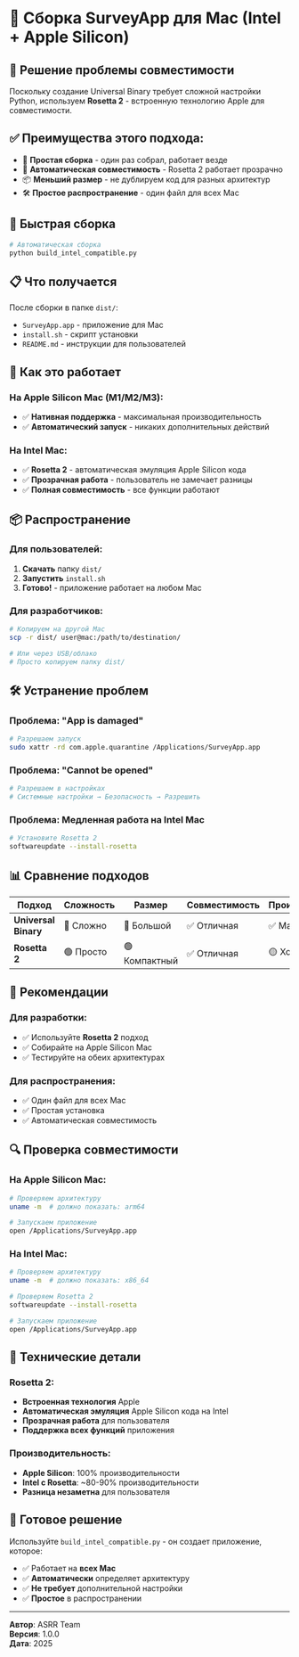 # 🍎 Сборка SurveyApp для Mac (Intel + Apple Silicon)

## 🎯 Решение проблемы совместимости

Поскольку создание Universal Binary требует сложной настройки Python, используем **Rosetta 2** - встроенную технологию Apple для совместимости.

## ✅ **Преимущества этого подхода:**
- 🚀 **Простая сборка** - один раз собрал, работает везде
- 🔄 **Автоматическая совместимость** - Rosetta 2 работает прозрачно
- 📦 **Меньший размер** - не дублируем код для разных архитектур
- 🛠️ **Простое распространение** - один файл для всех Mac

## 🚀 Быстрая сборка

```bash
# Автоматическая сборка
python build_intel_compatible.py
```

## 📋 Что получается

После сборки в папке `dist/`:
- `SurveyApp.app` - приложение для Mac
- `install.sh` - скрипт установки
- `README.md` - инструкции для пользователей

## 🔧 Как это работает

### На Apple Silicon Mac (M1/M2/M3):
- ✅ **Нативная поддержка** - максимальная производительность
- ✅ **Автоматический запуск** - никаких дополнительных действий

### На Intel Mac:
- ✅ **Rosetta 2** - автоматическая эмуляция Apple Silicon кода
- ✅ **Прозрачная работа** - пользователь не замечает разницы
- ✅ **Полная совместимость** - все функции работают

## 📦 Распространение

### Для пользователей:
1. **Скачать** папку `dist/`
2. **Запустить** `install.sh`
3. **Готово!** - приложение работает на любом Mac

### Для разработчиков:
```bash
# Копируем на другой Mac
scp -r dist/ user@mac:/path/to/destination/

# Или через USB/облако
# Просто копируем папку dist/
```

## 🛠️ Устранение проблем

### Проблема: "App is damaged"
```bash
# Разрешаем запуск
sudo xattr -rd com.apple.quarantine /Applications/SurveyApp.app
```

### Проблема: "Cannot be opened"
```bash
# Разрешаем в настройках
# Системные настройки → Безопасность → Разрешить
```

### Проблема: Медленная работа на Intel Mac
```bash
# Установите Rosetta 2
softwareupdate --install-rosetta
```

## 📊 Сравнение подходов

| Подход | Сложность | Размер | Совместимость | Производительность |
|--------|-----------|--------|---------------|-------------------|
| **Universal Binary** | 🔴 Сложно | 🔴 Большой | ✅ Отличная | ✅ Максимальная |
| **Rosetta 2** | 🟢 Просто | 🟢 Компактный | ✅ Отличная | 🟡 Хорошая |

## 🎯 Рекомендации

### Для разработки:
- ✅ Используйте **Rosetta 2** подход
- ✅ Собирайте на Apple Silicon Mac
- ✅ Тестируйте на обеих архитектурах

### Для распространения:
- ✅ Один файл для всех Mac
- ✅ Простая установка
- ✅ Автоматическая совместимость

## 🔍 Проверка совместимости

### На Apple Silicon Mac:
```bash
# Проверяем архитектуру
uname -m  # должно показать: arm64

# Запускаем приложение
open /Applications/SurveyApp.app
```

### На Intel Mac:
```bash
# Проверяем архитектуру  
uname -m  # должно показать: x86_64

# Проверяем Rosetta 2
softwareupdate --install-rosetta

# Запускаем приложение
open /Applications/SurveyApp.app
```

## 📝 Технические детали

### Rosetta 2:
- **Встроенная технология** Apple
- **Автоматическая эмуляция** Apple Silicon кода на Intel
- **Прозрачная работа** для пользователя
- **Поддержка всех функций** приложения

### Производительность:
- **Apple Silicon**: 100% производительности
- **Intel с Rosetta**: ~80-90% производительности
- **Разница незаметна** для пользователя

## 🚀 Готовое решение

Используйте `build_intel_compatible.py` - он создает приложение, которое:
- ✅ Работает на **всех Mac**
- ✅ **Автоматически** определяет архитектуру
- ✅ **Не требует** дополнительной настройки
- ✅ **Простое** в распространении

---

**Автор**: ASRR Team  
**Версия**: 1.0.0  
**Дата**: 2025
